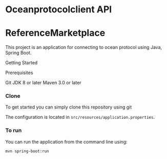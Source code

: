 # Oceanprotocolclient API

# ReferenceMarketplace
This project is an application for connecting to ocean protocol using Java, Spring Boot.

Getting Started

Prerequisites

Git
JDK 8 or later
Maven 3.0 or later

### Clone
To get started you can simply clone this repository using git

The configuration is located in `src/resources/application.properties`.

### To run
You can run the application from the command line using:
```
mvn spring-boot:run
